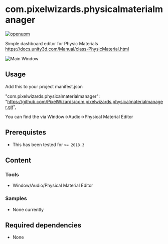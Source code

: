 com.pixelwizards.physicalmaterialmanager
=========================

[![openupm](https://img.shields.io/npm/v/com.pixelwizards.physicalmaterialmanager?label=openupm&registry_uri=https://package.openupm.com)](https://openupm.com/packages/com.pixelwizards.physicalmaterialmanager/)

Simple dashboard editor for Physic Materials 
https://docs.unity3d.com/Manual/class-PhysicMaterial.html

![Main Window](Documentation~/MainWindow.png)

Usage
--------------

Add this to your project manifest.json

"com.pixelwizards.physicalmaterialmanager": "https://github.com/PixelWizards/com.pixelwizards.physicalmaterialmanager.git",

You can find the via Window->Audio->Physical Material Editor

Prerequistes
---------------
* This has been tested for `>= 2018.3`

Content
----------------

### Tools

* Window/Audio/Physical Material Editor

### Samples

* None currently

Required dependencies
---------------
* None 

